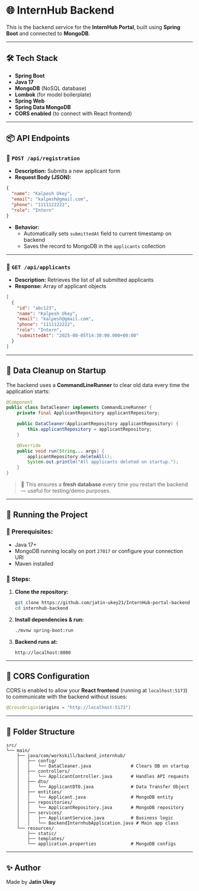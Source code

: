 # 🌐 InternHub Backend

This is the backend service for the **InternHub Portal**, built using **Spring Boot** and connected to **MongoDB**.

---

## 🛠 Tech Stack

- **Spring Boot**
- **Java 17**
- **MongoDB** (NoSQL database)
- **Lombok** (for model boilerplate)
- **Spring Web**
- **Spring Data MongoDB**
- **CORS enabled** (to connect with React frontend)

---

## 📦 API Endpoints

### 🔹 `POST /api/registration`

- **Description:** Submits a new applicant form
- **Request Body (JSON):**

```json
{
  "name": "Kalpesh Ukey",
  "email": "kalpesh@gmail.com",
  "phone": "1111122222",
  "role": "Intern"
}
```

- **Behavior:**
  - Automatically sets `submittedAt` field to current timestamp on backend
  - Saves the record to MongoDB in the `applicants` collection

---

### 🔹 `GET /api/applicants`

- **Description:** Retrieves the list of all submitted applicants
- **Response:** Array of applicant objects

```json
[
  {
    "id": "abc123",
    "name": "Kalpesh Ukey",
    "email": "kalpesh@gmail.com",
    "phone": "1111122222",
    "role": "Intern",
    "submittedAt": "2025-08-05T14:30:00.000+00:00"
  }
]
```

---

## 🧹 Data Cleanup on Startup

The backend uses a **CommandLineRunner** to clear old data every time the application starts:

```java
@Component
public class DataCleaner implements CommandLineRunner {
    private final ApplicantRepository applicantRepository;

    public DataCleaner(ApplicantRepository applicantRepository) {
        this.applicantRepository = applicantRepository;
    }

    @Override
    public void run(String... args) {
        applicantRepository.deleteAll();
        System.out.println("All applicants deleted on startup.");
    }
}
```

> 🔄 This ensures a **fresh database** every time you restart the backend — useful for testing/demo purposes.

---

## 🚀 Running the Project

### 📌 Prerequisites:

- Java 17+
- MongoDB running locally on port `27017` or configure your connection URI
- Maven installed

### 🔧 Steps:

1. **Clone the repository:**

   ```bash
   git clone https://github.com/jatin-ukey21/InternHub-portal-backend
   cd internhub-backend
   ```

2. **Install dependencies & run:**

   ```bash
   ./mvnw spring-boot:run
   ```

3. **Backend runs at:**

   ```
   http://localhost:8080
   ```

---

## 🔐 CORS Configuration

CORS is enabled to allow your **React frontend** (running at `localhost:5173`) to communicate with the backend without issues:

```java
@CrossOrigin(origins = "http://localhost:5173")
```

---

## 📁 Folder Structure

```
src/
└── main/
    ├── java/com/workskill/backend_internhub/
    │   ├── config/
    │   │   └── DataCleaner.java               # Clears DB on startup
    │   ├── controllers/
    │   │   └── ApplicantController.java       # Handles API requests
    │   ├── dto/
    │   │   └── ApplicantDTO.java              # Data Transfer Object
    │   ├── entities/
    │   │   └── Applicant.java                 # MongoDB entity
    │   ├── repositories/
    │   │   └── ApplicantRepository.java       # MongoDB repository
    │   ├── services/
    │   │   ├── ApplicantService.java          # Business logic
    │   │   └── BackendInternhubApplication.java # Main app class
    └── resources/
        ├── static/
        ├── templates/
        └── application.properties             # MongoDB configs
```

---

## ✨ Author

Made by **Jatin Ukey**
